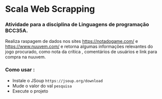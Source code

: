 # Scala Web Scrapping
### Atividade para a disciplina de Linguagens de programação BCC35A.
Realiza raspagem de dados nos sites https://notadogame.com/ e https://www.nuuvem.com/ e retorna algumas informações relevantes do jogo procurado, como nota da crítica , comentários de usuários e link para compra na nuuvem.

### Como usar :
- Instale o JSoup `https://jsoup.org/download`
- Mude o valor do val `pesquisa`
- Execute o projeto 
